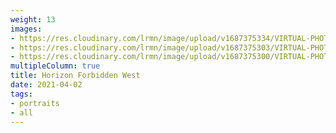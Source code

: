 ```yaml
---
weight: 13
images:
- https://res.cloudinary.com/lrmn/image/upload/v1687375334/VIRTUAL-PHOTOGRAPHY/hfw/lrmn-aloy_106_bjx3ad.jpg
- https://res.cloudinary.com/lrmn/image/upload/v1687375303/VIRTUAL-PHOTOGRAPHY/hfw/lrmn-aloy_47_kkq67q.jpg
- https://res.cloudinary.com/lrmn/image/upload/v1687375300/VIRTUAL-PHOTOGRAPHY/hfw/lrmn-aloy_31_hughrj.png
multipleColumn: true
title: Horizon Forbidden West
date: 2021-04-02
tags:
- portraits
- all
---
```

